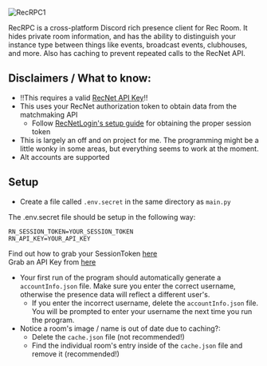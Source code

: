 ![RecRPC1](https://github.com/user-attachments/assets/5523ed9a-0879-4ec0-8b30-416350534f88)


RecRPC is a cross-platform Discord rich presence client for Rec Room. It hides private room information, and has the ability to distinguish your instance type between things like events, broadcast events, clubhouses, and more. Also has caching to prevent repeated calls to the RecNet API.

## Disclaimers / What to know:
* ‼️This requires a valid [RecNet API Key](https://devportal.rec.net)‼️
* This uses your RecNet authorization token to obtain data from the matchmaking API
   * Follow [RecNetLogin's setup guide](https://github.com/Jegarde/RecNet-Login?tab=readme-ov-file#setup) for obtaining the proper session token
* This is largely an off and on project for me. The programming might be a little wonky in some areas, but everything seems to work at the moment.
* Alt accounts are supported

## Setup

* Create a file called `.env.secret` in the same directory as `main.py`

The .env.secret file should be setup in the following way:  
```
RN_SESSION_TOKEN=YOUR_SESSION_TOKEN  
RN_API_KEY=YOUR_API_KEY
```
Find out how to grab your SessionToken [here](https://github.com/Jegarde/RecNet-Login?tab=readme-ov-file#setup)  
Grab an API Key from [here](https://devportal.rec.net)  

* Your first run of the program should automatically generate a `accountInfo.json` file. Make sure you enter the correct username, otherwise the presence data will reflect a different user's.
  * If you enter the incorrect username, delete the `accountInfo.json` file. You will be prompted to enter your username the next time you run the program.
* Notice a room's image / name is out of date due to caching?:
  * Delete the `cache.json` file (not recommended!)
  * Find the individual room's entry inside of the `cache.json` file and remove it (recommended!)


